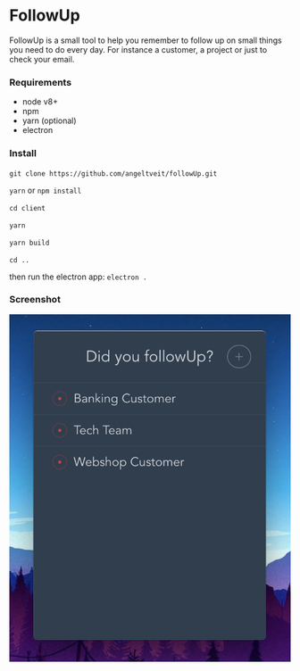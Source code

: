 # FollowUp
FollowUp is a small tool to help you remember to follow up on small things
you need to do every day. For instance a customer, a project or just to
check your email.

### Requirements
* node v8+
* npm
* yarn (optional)
* electron

### Install
`git clone https://github.com/angeltveit/followUp.git`

`yarn` or `npm install`

`cd client`

`yarn`

`yarn build`

`cd ..`

then run the electron app: `electron .`

### Screenshot
![Screenshot](https://github.com/angeltveit/followUp/raw/master/screen.png)
